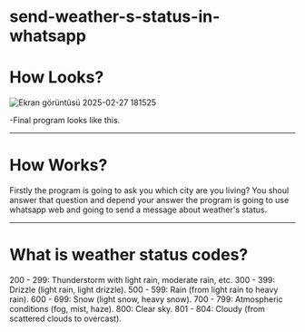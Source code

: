 # send-weather-s-status-in-whatsapp

<h1>How Looks?</h1>

![Ekran görüntüsü 2025-02-27 181525](https://github.com/user-attachments/assets/b022f249-737b-4c08-adc0-b66a726dac08)

-Final program looks like this.
<hr/>

<h1>How Works?</h1>
Firstly the program is going to ask you which city are you living? You shoul answer that question and depend your answer the program is going to use whatsapp web and going to send a message about weather's status.
<hr/>

<h1>What is weather status codes?</h1>
200 - 299: Thunderstorm with light rain, moderate rain, etc.
300 - 399: Drizzle (light rain, light drizzle).
500 - 599: Rain (from light rain to heavy rain).
600 - 699: Snow (light snow, heavy snow).
700 - 799: Atmospheric conditions (fog, mist, haze).
800: Clear sky.
801 - 804: Cloudy (from scattered clouds to overcast).
